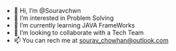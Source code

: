 - 👋 Hi, I’m @Souravchwn
- 👀 I’m interested in Problem Solving
- 🌱 I’m currently learning JAVA FrameWorks
- 💞️ I’m looking to collaborate with a Tech Team 
- 📫 You can rech me at sourav_chowhan@outlook.com

<!---
Souravchwn/Souravchwn is a ✨ special ✨ repository because its `README.md` (this file) appears on your GitHub profile.
You can click the Preview link to take a look at your changes.
--->
